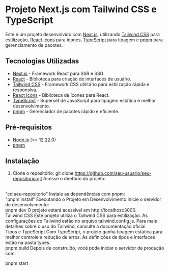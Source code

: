 # Projeto Next.js com Tailwind CSS e TypeScript

Este é um projeto desenvolvido com [Next.js](https://nextjs.org/), utilizando [Tailwind CSS](https://tailwindcss.com/) para estilização, [React Icons](https://react-icons.github.io/react-icons/) para ícones, [TypeScript](https://www.typescriptlang.org/) para tipagem e [pnpm](https://pnpm.io/) para gerenciamento de pacotes.

## Tecnologias Utilizadas

- [Next.js](https://nextjs.org/) - Framework React para SSR e SSG.
- [React](https://reactjs.org/) - Biblioteca para criação de interfaces de usuário.
- [Tailwind CSS](https://tailwindcss.com/) - Framework CSS utilitário para estilização rápida e responsiva.
- [React Icons](https://react-icons.github.io/react-icons/) - Biblioteca de ícones para React.
- [TypeScript](https://www.typescriptlang.org/) - Superset de JavaScript para tipagem estática e melhor desenvolvimento.
- [pnpm](https://pnpm.io/) - Gerenciador de pacotes rápido e eficiente.

## Pré-requisitos

- [Node.js](https://nodejs.org/) (>= 12.22.0)
- [pnpm](https://pnpm.io/)

## Instalação

1. Clone o repositório:
   git clone https://github.com/seu-usuario/seu-repositorio.git
Acesse o diretório do projeto:
<br>
"cd seu-repositorio"
Instale as dependências com pnpm:
<br>
"pnpm install"
Executando o Projeto em Desenvolvimento
Inicie o servidor de desenvolvimento:
<br>
pnpm dev
O projeto estará acessível em http://localhost:3000.
<br>
Tailwind CSS
Este projeto utiliza o Tailwind CSS para estilização. As configurações do Tailwind estão no arquivo tailwind.config.js. Para mais detalhes sobre o uso do Tailwind, consulte a documentação oficial.
<br>
Tipos e TypeScript
Com TypeScript, o projeto ganha tipagem estática para melhor controle e redução de erros. As definições de tipos e interfaces estão na pasta types.
<br>
pnpm build
Depois de construído, você pode iniciar o servidor de produção com:

pnpm start
